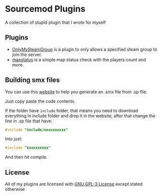 # Sourcemod Plugins

A collection of stupid plugin that I wrote for myself

## Plugins
- [OnlyMySteamGroup](https://github.com/noaione/OnlyMySteamGroup) is a plugin to only allows a specified steam group to join the server.
- [mapstatus]() is a simple map status check with the players count and more.

## Building smx files

You can use this [website](https://spider.limetech.io/) to help you generate an .smx file from .sp file.

Just copy paste the code contents.

If the folder have `include` folder, that means you need to download everything in include folder and drop it in the website, after that change the line in .sp file that have:

```c
#include "include/xxxxxxxxxx"
```

Into just:

```c
#include "xxxxxxxxxx"
```

And then hit compile.

## License

All of my plugins are licensed with [GNU GPL-3 License](LICENSE) except stated otherwise